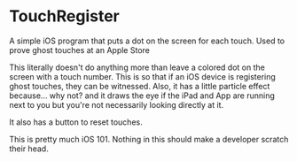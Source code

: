 # TouchRegister
A simple iOS program that puts a dot on the screen for each touch. Used to prove ghost touches at an Apple Store

This literally doesn't do anything more than leave a colored dot on the screen with a touch number. This is so that if an iOS device is registering ghost touches, they can be witnessed. Also, it has a little particle effect because... why not? and it draws the eye if the iPad and App are running next to you but you're not necessarily looking directly at it.

It also has a button to reset touches.

This is pretty much iOS 101. Nothing in this should make a developer scratch their head.
